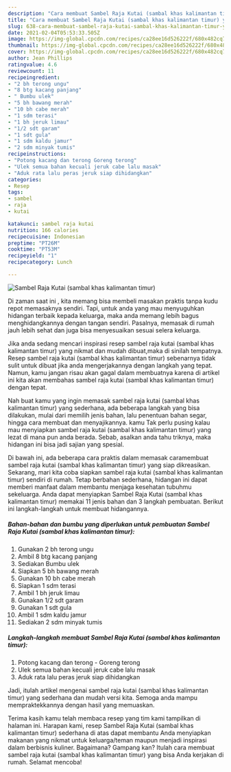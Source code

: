 ```yaml
---
description: "Cara membuat Sambel Raja Kutai (sambal khas kalimantan timur) yang nikmat dan Mudah Dibuat"
title: "Cara membuat Sambel Raja Kutai (sambal khas kalimantan timur) yang nikmat dan Mudah Dibuat"
slug: 638-cara-membuat-sambel-raja-kutai-sambal-khas-kalimantan-timur-yang-nikmat-dan-mudah-dibuat
date: 2021-02-04T05:53:33.505Z
image: https://img-global.cpcdn.com/recipes/ca28ee16d526222f/680x482cq70/sambel-raja-kutai-sambal-khas-kalimantan-timur-foto-resep-utama.jpg
thumbnail: https://img-global.cpcdn.com/recipes/ca28ee16d526222f/680x482cq70/sambel-raja-kutai-sambal-khas-kalimantan-timur-foto-resep-utama.jpg
cover: https://img-global.cpcdn.com/recipes/ca28ee16d526222f/680x482cq70/sambel-raja-kutai-sambal-khas-kalimantan-timur-foto-resep-utama.jpg
author: Jean Phillips
ratingvalue: 4.6
reviewcount: 11
recipeingredient:
- "2 bh terong ungu"
- "8 btg kacang panjang"
- " Bumbu ulek"
- "5 bh bawang merah"
- "10 bh cabe merah"
- "1 sdm terasi"
- "1 bh jeruk limau"
- "1/2 sdt garam"
- "1 sdt gula"
- "1 sdm kaldu jamur"
- "2 sdm minyak tumis"
recipeinstructions:
- "Potong kacang dan terong Goreng terong"
- "Ulek semua bahan kecuali jeruk cabe lalu masak"
- "Aduk rata lalu peras jeruk siap dihidangkan"
categories:
- Resep
tags:
- sambel
- raja
- kutai

katakunci: sambel raja kutai 
nutrition: 166 calories
recipecuisine: Indonesian
preptime: "PT26M"
cooktime: "PT53M"
recipeyield: "1"
recipecategory: Lunch

---
```



![Sambel Raja Kutai (sambal khas kalimantan timur)](https://img-global.cpcdn.com/recipes/ca28ee16d526222f/680x482cq70/sambel-raja-kutai-sambal-khas-kalimantan-timur-foto-resep-utama.jpg)

Di zaman  saat ini , kita memang bisa membeli masakan praktis tanpa kudu repot memasaknya sendiri. Tapi, untuk anda yang mau menyuguhkan hidangan terbaik kepada keluarga, maka anda memang lebih bagus menghidangkannya dengan tangan sendiri. Pasalnya, memasak di rumah jauh lebih sehat dan juga bisa menyesuaikan sesuai selera keluarga.

Jika anda sedang mencari inspirasi resep sambel raja kutai (sambal khas kalimantan timur) yang nikmat dan mudah dibuat,maka di sinilah tempatnya. Resep sambel raja kutai (sambal khas kalimantan timur)  sebenarnya tidak sulit untuk dibuat jika anda mengerjakannya dengan langkah yang tepat. Namun, kamu jangan risau akan gagal dalam membuatnya 
karena di artikel ini kita akan membahas sambel raja kutai (sambal khas kalimantan timur) dengan tepat.  



Nah buat kamu yang ingin memasak sambel raja kutai (sambal khas kalimantan timur) yang sederhana, ada beberapa langkah yang bisa dilakukan, mulai dari memilih jenis bahan, lalu penentuan bahan segar, hingga cara membuat dan menyajikannya. kamu Tak perlu pusing kalau mau menyiapkan sambel raja kutai (sambal khas kalimantan timur) yang lezat di mana pun anda berada. Sebab, asalkan anda  tahu triknya, maka hidangan ini bisa jadi sajian yang spesial.

Di bawah ini, ada beberapa cara praktis  dalam memasak caramembuat sambel raja kutai (sambal khas kalimantan timur) yang siap dikreasikan. Sekarang, mari kita coba siapkan sambel raja kutai (sambal khas kalimantan timur) sendiri di rumah. Tetap berbahan sederhana, hidangan ini dapat memberi manfaat dalam membantu menjaga kesehatan tubuhmu sekeluarga. Anda dapat menyiapkan Sambel Raja Kutai (sambal khas kalimantan timur) memakai 11 jenis bahan dan 3 langkah pembuatan. Berikut ini langkah-langkah untuk membuat hidangannya.

<!--inarticleads1-->

##### Bahan-bahan dan bumbu yang diperlukan untuk pembuatan Sambel Raja Kutai (sambal khas kalimantan timur):

1. Gunakan 2 bh terong ungu
1. Ambil 8 btg kacang panjang
1. Sediakan  Bumbu ulek
1. Siapkan 5 bh bawang merah
1. Gunakan 10 bh cabe merah
1. Siapkan 1 sdm terasi
1. Ambil 1 bh jeruk limau
1. Gunakan 1/2 sdt garam
1. Gunakan 1 sdt gula
1. Ambil 1 sdm kaldu jamur
1. Sediakan 2 sdm minyak tumis




<!--inarticleads2-->

##### Langkah-langkah membuat Sambel Raja Kutai (sambal khas kalimantan timur):

1. Potong kacang dan terong - Goreng terong
1. Ulek semua bahan kecuali jeruk cabe lalu masak
1. Aduk rata lalu peras jeruk siap dihidangkan




Jadi, itulah artikel mengenai  sambel raja kutai (sambal khas kalimantan timur)  yang sederhana dan mudah versi kita. Semoga anda mampu mempraktekkannya dengan hasil yang memuaskan. 

Terima kasih kamu telah membaca resep yang tim kami tampilkan di halaman ini. Harapan kami, resep  Sambel Raja Kutai (sambal khas kalimantan timur) sederhana di atas dapat membantu Anda menyiapkan makanan yang nikmat untuk keluarga/teman maupun menjadi inspirasi dalam berbisnis kuliner. Bagaimana? Gampang kan? Itulah cara membuat sambel raja kutai (sambal khas kalimantan timur) yang bisa Anda kerjakan di rumah. Selamat mencoba!

